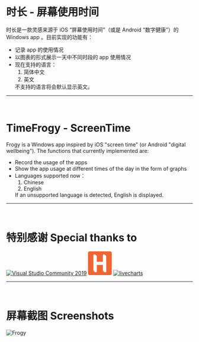 # 时长 - 屏幕使用时间
时长是一款灵感来源于 iOS “屏幕使用时间”（或是 Android “数字健康”）的 Windows app 。目前实现的功能有：
* 记录 app 的使用情况
* 以图表的形式展示一天中不同时段的 app 使用情况
* 现在支持的语言：
  <ol>
  <li>简体中文</li>
  <li>英文</li>
  </ol>
  不支持的语言将会默认显示英文。


****
<br>

# TimeFrogy - ScreenTime
Frogy is a Windows app inspired by iOS "screen time" (or Android "digital wellbeing"). The functions that currently implemented are:
* Record the usage of the apps
* Show the app usage at different times of the day in the form of graphs
* Languages supported now：
  <ol>
  <li>Chinese</li>
  <li>English</li>
  </ol>
  If an unsupported language is detected, English is displayed.

****
<br>


# 特别感谢 Special thanks to
[![Visual Studio Community 2019](https://raw.githubusercontent.com/HandyOrg/HandyOrgResource/master/HandyControl/Resources/vs2019_logo.png)](https://visualstudio.microsoft.com/free-developer-offers/)
[![HandyControl](https://raw.githubusercontent.com/HandyOrg/HandyOrgResource/master/HandyControl/Resources/icon.png)](https://github.com/HandyOrg/HandyControl)
[![livecharts](https://lvcharts.net/Content/Images/LiveChartsWhite.gif)](https://github.com/Live-Charts/Live-Charts)

****
<br>

# 屏幕截图 Screenshots
![Frogy](https://s1.ax1x.com/2020/08/11/aqqpr9.png "Screenshots")
